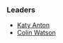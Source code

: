 ### Leaders
* [Katy Anton](mailto:katy.anton@owasp.org) 
* [Colin Watson](mailto:colin.watson@owasp.org)
